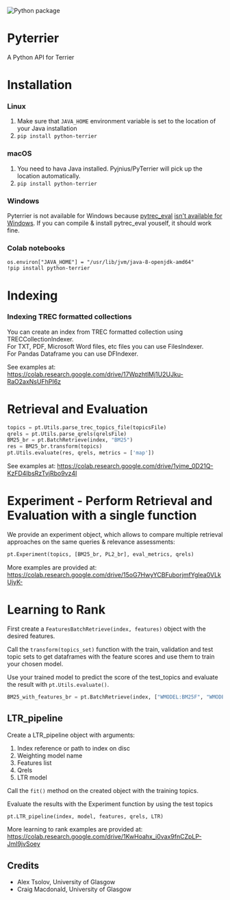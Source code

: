 ![Python package](https://github.com/cmacdonald/pyterrier/workflows/Python%20package/badge.svg)

# Pyterrier

A Python API for Terrier

# Installation

### Linux
1. Make sure that `JAVA_HOME` environment variable is set to the location of your Java installation
2. `pip install python-terrier`

### macOS

1. You need to hava Java installed. Pyjnius/PyTerrier will pick up the location automatically.
2. `pip install python-terrier`

### Windows
Pyterrier is not available for Windows because [pytrec_eval](https://github.com/cvangysel/pytrec_eval) [isn't available for Windows](https://github.com/cvangysel/pytrec_eval/issues/19). If you can compile & install pytrec_eval youself, it should work fine.

### Colab notebooks
```
os.environ["JAVA_HOME"] = "/usr/lib/jvm/java-8-openjdk-amd64"    
!pip install python-terrier
```

# Indexing

### Indexing TREC formatted collections

You can create an index from TREC formatted collection using TRECCollectionIndexer.    
For TXT, PDF, Microsoft Word files, etc files you can use FilesIndexer.    
For Pandas Dataframe you can use DFIndexer.

See examples at:    
https://colab.research.google.com/drive/17WpzhtlMj1U2UJku-RaO2axNsUFhPI6z

# Retrieval and Evaluation

```python
topics = pt.Utils.parse_trec_topics_file(topicsFile)
qrels = pt.Utils.parse_qrels(qrelsFile)
BM25_br = pt.BatchRetrieve(index, "BM25")
res = BM25_br.transform(topics)
pt.Utils.evaluate(res, qrels, metrics = ['map'])
```

See examples at:
https://colab.research.google.com/drive/1yime_0D21Q-KzFD4IbsRzTvjRbo9vz4I

# Experiment - Perform Retrieval and Evaluation with a single function
We provide an experiment object, which allows to compare multiple retrieval approaches on the same queries & relevance assessments:

```python
pt.Experiment(topics, [BM25_br, PL2_br], eval_metrics, qrels)
```

More examples are provided at:
https://colab.research.google.com/drive/15oG7HwyYCBFuborjmfYglea0VLkUjyK-

# Learning to  Rank
First create a `FeaturesBatchRetrieve(index, features)` object with the desired features.

Call the `transform(topics_set)` function with the train, validation and test topic sets to get dataframes with the feature scores and use them to train your chosen model.

Use your trained model to predict the score of the test_topics and evaluate the result with `pt.Utils.evaluate()`.

```python
BM25_with_features_br = pt.BatchRetrieve(index, ["WMODEL:BM25F", "WMODEL:PL2F"], controls={"wmodel" : "BM25"})
```

## LTR_pipeline

Create a LTR_pipeline object with arguments:

1. Index reference or path to index on disc
2. Weighting model name
3. Features list
4. Qrels
5. LTR model

Call the `fit()` method on the created object with the training topics.

Evaluate the results with the Experiment function by using the test topics

```python
pt.LTR_pipeline(index, model, features, qrels, LTR)
```

More learning to rank examples are provided at:
https://colab.research.google.com/drive/1KwHoahx_i0vax9fnCZpLP-JmI9jvSoey


## Credits

 - Alex Tsolov, University of Glasgow
 - Craig Macdonald, University of Glasgow
